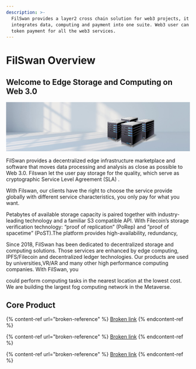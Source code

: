 ```yaml
---
description: >-
  FilSwan provides a layer2 cross chain solution for web3 projects, it
  integrates data, computing and payment into one suite. Web3 user can use one
  token payment for all the web3 services.
---
```


# FilSwan Overview

## Welcome to Edge Storage and Computing on Web 3.0

![](<.gitbook/assets/image (28) (1) (1) (1) (1) (1).png>)

FilSwan provides a decentralized edge infrastructure marketplace and software that moves data processing and analysis as close as possible to Web 3.0. Filswan let the user pay storage for the quality, which serve as cryptographic Service Level Agreement (SLA) .

With Filswan, our clients have the right to choose the service provide globally with different service characteristics, you only pay for what you want.

Petabytes of available storage capacity is paired together with industry-leading technology and a familiar S3 compatible API. With Filecoin’s storage verification technology: “proof of replication” (PoRep) and ”proof of spacetime” (PoST).The platform provides high-availability, redundancy,

Since 2018, FilSwan has been dedicated to decentralized storage and computing solutions. Those services are enhanced by edge computing, IPFS/Filecoin and decentralized ledger technologies. Our products are used by universities,VR/AR and many other high performance computing companies. With FilSwan, you

could perform computing tasks in the nearest location at the lowest cost. We are building the largest fog computing network in the Metaverse.

## Core Product

{% content-ref url="broken-reference" %}
[Broken link](broken-reference)
{% endcontent-ref %}

{% content-ref url="broken-reference" %}
[Broken link](broken-reference)
{% endcontent-ref %}

{% content-ref url="broken-reference" %}
[Broken link](broken-reference)
{% endcontent-ref %}
